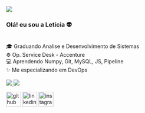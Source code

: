 
 <img altura="180em" src="https://radio.x-team.com/_next/static/media/matrix.e752cfaf.gif"/>

<h3>Olá! eu sou a Letícia 👽</h3>

<br>
🎓 Graduando Analise e Desenvolvimento de Sistemas<br>
⚙️ Op. Service Desk - Accenture <br>
💻 Aprendendo Numpy, Git, MySQL, JS, Pipeline <br>
✨ Me especializando em DevOps <br>
<br>



<div align="center">
 <a href="https://github.com/leticiarodriguesm", >
 </div>
 <img altura="100em" src="https://github-readme-stats.vercel.app/api?username=leticiarodrigues&show_icons=true&theme=dark&include_all_commits=true&count_private=true"/>
 <img altura="100em" src="https://github-readme-stats.vercel.app/api/top-langs/?username=rafaballerini&layout=compact&langs_count=7&theme=dark"/>

<br>

[<img src='https://cdn.jsdelivr.net/npm/simple-icons@3.0.1/icons/github.svg' alt='github' height='40'>](https://github.com/leticiarodriguesm)  [<img src='https://cdn.jsdelivr.net/npm/simple-icons@3.0.1/icons/linkedin.svg' alt='linkedin' height='40'>](https://www.linkedin.com/in/leticiarodrigues/) 
 [<img src='https://cdn.jsdelivr.net/npm/simple-icons@3.0.1/icons/instagram.svg' alt='instagram' height='40'>](https://www.instagram.com/leticiarodrigues.ps/)  

